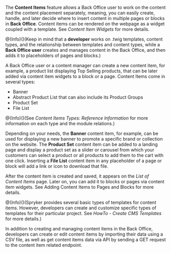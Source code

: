 The **Content Items** feature allows a Back Office user to work on the content and the content placement separately, meaning, you can easily create, handle, and later decide where to insert content in multiple pages or blocks in **Back Office**. Content items can be rendered on the webpage as a widget coupled with a template. See _Content Item Widgets_ for more details.

@(Info)()(Keep in mind that a **developer** works on .twig templates, content types, and the relationship between templates and content types, while a **Back Office user** creates and manages content in the Back Office, and then adds it to placeholders of pages and blocks.)

A Back Office user or a content manager can create a new content item, for example, a product list displaying Top Selling products, that can be later added via content item widgets to a block or a page. Content Items come in several types:

* Banner
* Abstract Product List that can also include its Product Groups
* Product Set
* File List 

@(Info)()(See _Content Items Types: Reference Information_ <!-- add a link--> for more information on each type and the module relations.)

Depending on your needs, the **Banner** content item, for example, can be used for displaying a new banner to promote a specific brand or collection on the website. The **Product Set** content item can be added to a landing page and display a product set as a slider or carousel from which your customers can select a product or all products to add them to the cart with one click. Inserting a **File List** content item in any placeholder of a page or block will add a link or icon to download that file.

After the content item is created and saved, it appears on the _List of Content Items_ page. Later on, you can add it to blocks or pages via content item widgets. See Adding Content Items to Pages and Blocks for more details.

@(Info)()(Spryker provides several basic types of templates for content items. However, developers can create and customize specific types of templates for their particular project. See _HowTo - Create CMS Templates_ for more details.)

In addition to creating and managing content items in the Back Office, developers can create or edit content items by importing their data using a CSV file, as well as get content items data via API by sending a GET request to the content item related endpoint. 

<!--_Last review date: Jul 24, 2019_

by Yuliia Boiko-->